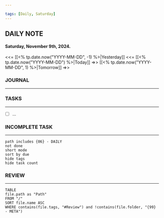 ```yaml
---

tags: [Daily, Saturday]
---
```

## DAILY NOTE
#### Saturday, November 9th, 2024.
<<= [[<% tp.date.now("YYYY-MM-DD", -1) %>|Yesterday]] <<= [[<% tp.date.now("YYYY-MM-DD") %>|Today]] =>> [[<% tp.date.now("YYYY-MM-DD", 1) %>|Tomorrow]] =>>

### JOURNAL
***


### TASKS 
***
- [ ] ...

### INCOMPLETE TASK
***
```tasks
path includes {06} - DAILY
not done
short mode
sort by due
hide tags
hide task count
```

### REVIEW
***
```dataview
TABLE
file.path as "Path"
FROM "/"
SORT file.name ASC
WHERE contains(file.tags, "#Review") and !contains(file.folder, "{99} - META")
```
